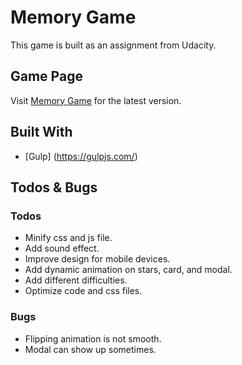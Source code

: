 # Memory Game

This game is built as an assignment from Udacity.


## Game Page

Visit [Memory Game](https://mengshiunlin.com/memory_game/) for the latest version.

## Built With

* [Gulp] (https://gulpjs.com/)

## Todos & Bugs

### Todos

* Minify css and js file.
* Add sound effect.
* Improve design for mobile devices.
* Add dynamic animation on stars, card, and modal.
* Add different difficulties.
* Optimize code and css files.

### Bugs

* Flipping animation is not smooth.
* Modal can show up sometimes.

